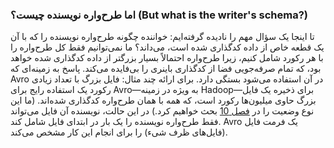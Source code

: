 ### اما طرح‌واره نویسنده چیست؟ (But what is the writer's schema?)
تا اینجا یک سؤال مهم را نادیده گرفته‌ایم: خواننده چگونه طرح‌واره نویسنده را که با آن
یک قطعه خاص از داده کدگذاری شده است، می‌داند؟ ما نمی‌توانیم فقط کل طرح‌واره را
با هر رکورد شامل کنیم، زیرا طرح‌واره احتمالاً بسیار بزرگتر از داده کدگذاری شده خواهد بود، که تمام
صرفه‌جویی فضا از کدگذاری باینری را بی‌فایده می‌کند. پاسخ به زمینه‌ای که Avro در آن استفاده می‌شود بستگی دارد. برای ارائه چند مثال: فایل بزرگ با تعداد زیادی رکورد 
یک استفاده رایج برای Avro—به ویژه در زمینه Hadoop—برای ذخیره یک فایل بزرگ
حاوی میلیون‌ها رکورد است، که همه با همان طرح‌واره کدگذاری شده‌اند. (ما این نوع
وضعیت را در [فصل 10](ch10.html#ch_batch) بحث خواهیم کرد.) در این حالت، نویسنده آن فایل می‌تواند فقط طرح‌واره نویسنده را یک بار در ابتدای فایل شامل کند. Avro یک فرمت فایل (فایل‌های ظرف شیء) را برای
انجام این کار مشخص می‌کند.